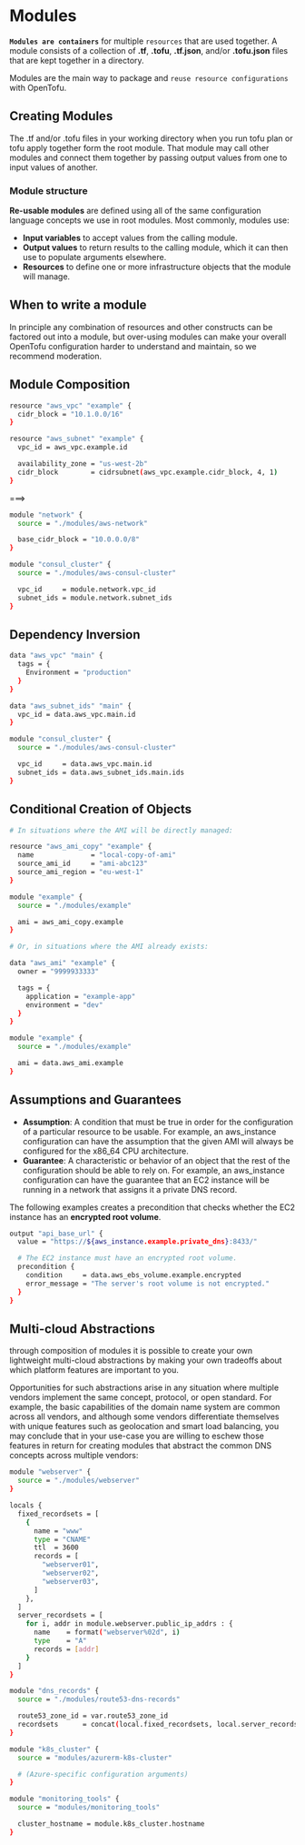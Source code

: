 # Modules

**`Modules are containers`** for multiple `resources` that are used together. A module consists of a collection of **.tf**, **.tofu**, **.tf.json**, and/or **.tofu.json** files that are kept together in a directory.

Modules are the main way to package and `reuse resource configurations` with OpenTofu.

## Creating Modules

The .tf and/or .tofu files in your working directory when you run tofu plan or tofu apply together form the root module. That module may call other modules and connect them together by passing output values from one to input values of another.

### Module structure

**Re-usable modules** are defined using all of the same configuration language concepts we use in root modules. Most commonly, modules use:

* **Input variables** to accept values from the calling module.
* **Output values** to return results to the calling module, which it can then use to populate arguments elsewhere.
* **Resources** to define one or more infrastructure objects that the module will manage.

## When to write a module

In principle any combination of resources and other constructs can be factored out into a module, but over-using modules can make your overall OpenTofu configuration harder to understand and maintain, so we recommend moderation.

## Module Composition

```sh
resource "aws_vpc" "example" {
  cidr_block = "10.1.0.0/16"
}

resource "aws_subnet" "example" {
  vpc_id = aws_vpc.example.id

  availability_zone = "us-west-2b"
  cidr_block        = cidrsubnet(aws_vpc.example.cidr_block, 4, 1)
}
```
===>
```sh
module "network" {
  source = "./modules/aws-network"

  base_cidr_block = "10.0.0.0/8"
}

module "consul_cluster" {
  source = "./modules/aws-consul-cluster"

  vpc_id     = module.network.vpc_id
  subnet_ids = module.network.subnet_ids
}
```
## Dependency Inversion

```sh
data "aws_vpc" "main" {
  tags = {
    Environment = "production"
  }
}

data "aws_subnet_ids" "main" {
  vpc_id = data.aws_vpc.main.id
}

module "consul_cluster" {
  source = "./modules/aws-consul-cluster"

  vpc_id     = data.aws_vpc.main.id
  subnet_ids = data.aws_subnet_ids.main.ids
}
```

## Conditional Creation of Objects

```sh
# In situations where the AMI will be directly managed:

resource "aws_ami_copy" "example" {
  name              = "local-copy-of-ami"
  source_ami_id     = "ami-abc123"
  source_ami_region = "eu-west-1"
}

module "example" {
  source = "./modules/example"

  ami = aws_ami_copy.example
}
```

```sh
# Or, in situations where the AMI already exists:

data "aws_ami" "example" {
  owner = "9999933333"

  tags = {
    application = "example-app"
    environment = "dev"
  }
}

module "example" {
  source = "./modules/example"

  ami = data.aws_ami.example
}
```

## Assumptions and Guarantees
* **Assumption**: A condition that must be true in order for the configuration of a particular resource to be usable. For example, an aws_instance configuration can have the assumption that the given AMI will always be configured for the x86_64 CPU architecture.
* **Guarantee**: A characteristic or behavior of an object that the rest of the configuration should be able to rely on. For example, an aws_instance configuration can have the guarantee that an EC2 instance will be running in a network that assigns it a private DNS record.

The following examples creates a precondition that checks whether the EC2 instance has an **encrypted root volume**.

```sh
output "api_base_url" {
  value = "https://${aws_instance.example.private_dns}:8433/"

  # The EC2 instance must have an encrypted root volume.
  precondition {
    condition     = data.aws_ebs_volume.example.encrypted
    error_message = "The server's root volume is not encrypted."
  }
}
```
## Multi-cloud Abstractions

through composition of modules it is possible to create your own lightweight multi-cloud abstractions by making your own tradeoffs about which platform features are important to you.

Opportunities for such abstractions arise in any situation where multiple vendors implement the same concept, protocol, or open standard. For example, the basic capabilities of the domain name system are common across all vendors, and although some vendors differentiate themselves with unique features such as geolocation and smart load balancing, you may conclude that in your use-case you are willing to eschew those features in return for creating modules that abstract the common DNS concepts across multiple vendors:

```sh
module "webserver" {
  source = "./modules/webserver"
}

locals {
  fixed_recordsets = [
    {
      name = "www"
      type = "CNAME"
      ttl  = 3600
      records = [
        "webserver01",
        "webserver02",
        "webserver03",
      ]
    },
  ]
  server_recordsets = [
    for i, addr in module.webserver.public_ip_addrs : {
      name    = format("webserver%02d", i)
      type    = "A"
      records = [addr]
    }
  ]
}

module "dns_records" {
  source = "./modules/route53-dns-records"

  route53_zone_id = var.route53_zone_id
  recordsets      = concat(local.fixed_recordsets, local.server_recordsets)
}
```
```sh
module "k8s_cluster" {
  source = "modules/azurerm-k8s-cluster"

  # (Azure-specific configuration arguments)
}

module "monitoring_tools" {
  source = "modules/monitoring_tools"

  cluster_hostname = module.k8s_cluster.hostname
}
```
